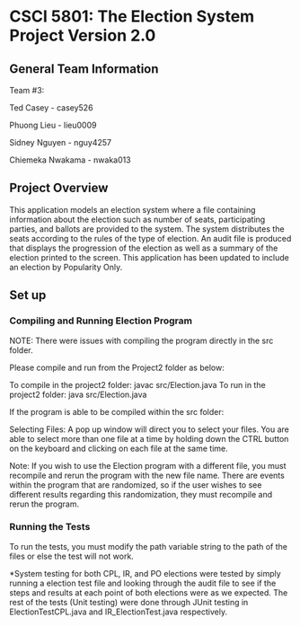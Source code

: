 # CSCI 5801: The Election System Project Version 2.0

## General Team Information
Team #3: 

Ted Casey - casey526

Phuong Lieu - lieu0009

Sidney Nguyen - nguy4257

Chiemeka Nwakama - nwaka013

## Project Overview
This application models an election system where a file containing information about the election such as number of seats, participating parties, and ballots are provided to the system. The system distributes the seats according to the rules of the type of election. An audit file is produced that displays the progression of the election as well as a summary of the election printed to the screen. This application has been updated to include an election by Popularity Only. 

## Set up
### Compiling and Running Election Program

NOTE: There were issues with compiling the program directly in the src folder.

Please compile and run from the Project2 folder as below:

To compile in the project2 folder: javac src/Election.java
To run in the project2 folder: java src/Election.java

If the program is able to be compiled within the src folder:

Selecting Files:
A pop up window will direct you to select your files. You are able to select more than one file at a time by holding down the CTRL button on the keyboard and clicking on each file at the same time.

Note: If you wish to use the Election program with a different file, you must recompile and rerun the program with the new file name. There are events within the program that are randomized, so if the user wishes to see different results regarding this randomization, they must recompile and rerun the program.

### Running the Tests

To run the tests, you must modify the path variable string to the path of the files or else the test will not work.

*System testing for both CPL, IR, and PO elections were tested by simply running a election test file and looking through the audit file to see if the steps and results at each point of both elections were as we expected. The rest of the tests (Unit testing) were done through JUnit testing in ElectionTestCPL.java and IR_ElectionTest.java respectively.

